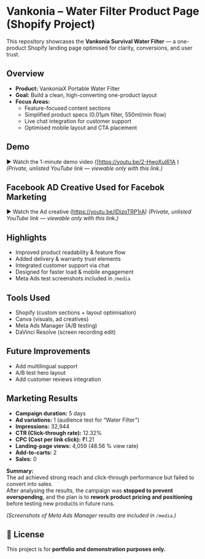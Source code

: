 # Vankonia – Water Filter Product Page (Shopify Project)

This repository showcases the **Vankonia Survival Water Filter** — a one-product Shopify landing page optimised for clarity, conversions, and user trust.

## Overview
- **Product:** VankoniaX Portable Water Filter  
- **Goal:** Build a clean, high-converting one-product layout  
- **Focus Areas:**  
  - Feature-focused content sections  
  - Simplified product specs (0.01μm filter, 550ml/min flow)  
  - Live chat integration for customer support  
  - Optimised mobile layout and CTA placement  

## Demo
▶️ Watch the 1-minute demo video ([https://youtu.be/2-HwoXuI61A )
*(Private, unlisted YouTube link — viewable only with this link.)*
## Facebook AD Creative Used for Facebok Marketing
▶️ Watch the Ad creative (https://youtu.be/IDizoTRP1rA)
*(Private, unlisted YouTube link — viewable only with this link.)*


##  Highlights
- Improved product readability & feature flow  
- Added delivery & warranty trust elements  
- Integrated customer support via chat  
- Designed for faster load & mobile engagement  
- Meta Ads test screenshots included in `/media`  

## Tools Used
- Shopify (custom sections + layout optimisation)  
- Canva (visuals, ad creatives)  
- Meta Ads Manager (A/B testing)  
- DaVinci Resolve (screen recording edit)

## Future Improvements
- Add multilingual support  
- A/B test hero layout  
- Add customer reviews integration

## Marketing Results
- **Campaign duration:** 5 days  
- **Ad variations:** 1 (audience test for “Water Filter”)  
- **Impressions:** 32,944  
- **CTR (Click-through rate):** 12.32%  
- **CPC (Cost per link click):** ₹1.21  
- **Landing-page views:** 4,059 (48.56 % view rate)  
- **Add-to-carts:** 2  
- **Sales:** 0  

**Summary:**  
The ad achieved strong reach and click-through performance but failed to convert into sales.  
After analysing the results, the campaign was **stopped to prevent overspending**, and the plan is to **rework product pricing and positioning** before testing new products in future runs.

*(Screenshots of Meta Ads Manager results are included in `/media`.)*

## 🪪 License
This project is for **portfolio and demonstration purposes only.**
